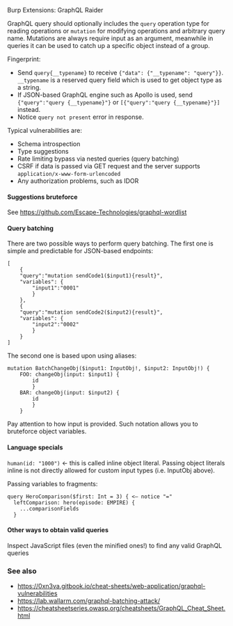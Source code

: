 
Burp Extensions: GraphQL Raider

GraphQL query should optionally includes the `query` operation type for reading operations or `mutation` for modifying operations and arbitrary query name. Mutations are always require input as an argument, meanwhile in queries it can be used to catch up a specific object instead of a group. 

Fingerprint:
- Send `query{__typename}`  to receive `{"data": {"__typename": "query"}}`. `__typename` is a reserved query field which is used to get object type as a string.
- If JSON-based GraphQL engine such as Apollo is used, send `{"query":"query {__typename}"}` or `[{"query":"query {__typename}"}]` instead.
- Notice `query not present` error in response.

Typical vulnerabilities are:
- Schema introspection
- Type suggestions
- Rate limiting bypass via nested queries (query batching)
- CSRF if data is passed via GET request and the server supports `application/x-www-form-urlencoded`
- Any authorization problems, such as IDOR

#### Suggestions bruteforce

See https://github.com/Escape-Technologies/graphql-wordlist
#### Query batching

There are two possible ways to perform query batching.
The first one is simple and predictable for JSON-based endpoints:
```gql
[
	{
	"query":"mutation sendCode1($input1){result}",
	"variables": {
		"input1":"0001"
		}
	},
	{
	"query":"mutation sendCode2($input2){result}",
	"variables": {
		"input2":"0002"
		}
	}
]
```
The second one is based upon using aliases:
```gql
mutation BatchChangeObj($input1: InputObj!, $input2: InputObj!) {
    FOO: changeObj(input: $input1) {
        id
        }
    BAR: changeObj(input: $input2) {
        id
        }
    }
```
Pay attention to how input is provided. Such notation allows you to bruteforce object variables.

#### Language specials

`human(id: "1000")` <- this is called inline object literal. Passing object literals inline is not directly allowed for custom input types (i.e. InputObj above).

Passing variables to fragments:

```
query HeroComparison($first: Int = 3) { <— notice "="
  leftComparison: hero(episode: EMPIRE) {
    ...comparisonFields
  }
```
#### Other ways to obtain valid queries

Inspect JavaScript files (even the minified ones!) to find any valid GraphQL queries

### See also
- https://0xn3va.gitbook.io/cheat-sheets/web-application/graphql-vulnerabilities
- https://lab.wallarm.com/graphql-batching-attack/
- https://cheatsheetseries.owasp.org/cheatsheets/GraphQL_Cheat_Sheet.html